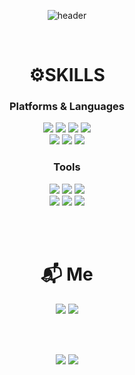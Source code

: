 <div align="center">
	
<!--header-->
![header](https://capsule-render.vercel.app/api?type=rounded&color=auto&height=300&section=header&text=Hello,%20I'm%20Jeongeun🌱&fontSize=65)
</hr>
<br>

  # ⚙️SKILLS
  ### Platforms & Languages
  <img src="https://img.shields.io/badge/Kotlin-7F52FF?style=flat&logo=Kotlin&logoColor=white" />
  <img src="https://img.shields.io/badge/Java-007396?style=flat-square&logo=Java&logoColor=white"/>
  <img src="https://img.shields.io/badge/C++-00599C?style=flat-square&logo=C%2B%2B&logoColor=white"/>
  <img src="https://img.shields.io/badge/Python-3776AB?style=flat&logo=Python&logoColor=white" />
  <br>
  <img src="https://img.shields.io/badge/HTML5-E34F26?style=flat&logo=HTML5&logoColor=white" />
  <img src="https://img.shields.io/badge/CSS3-1572B6?style=flat&logo=CSS3&logoColor=white" />
  <img src="https://img.shields.io/badge/MySQL-4479A1?style=flat&logo=MySQL&logoColor=white" />
 
 <br>
 
 ### Tools
 <img src="https://img.shields.io/badge/Android Studio-3DDC84?style=flat&logo=Android Studio&logoColor=white" />
 <img src="https://img.shields.io/badge/Visual Studio Code-007ACC?style=flat&logo=Visual Studio Code&logoColor=white" />
 <img src="https://img.shields.io/badge/Eclipse IDE-2C2255?style=flat&logo=Eclipse IDE&logoColor=white" />
 <br>
 <img src="https://img.shields.io/badge/Git-F05032?style=flat&logo=Git&logoColor=white" />
 <img src="https://img.shields.io/badge/Notion-000000?style=flat&logo=Notion&logoColor=white" />
 <img src="https://img.shields.io/badge/Postman-FF6C37?style=flat&logo=Postman&logoColor=white" />
 
 <br><br>
 
 # :mailbox_with_mail: Me
 <a href="https://fresher-developmentlog.tistory.com/"><img src="https://img.shields.io/badge/Tistory-000000?style=flat-square&logo=Tistory&logoColor=white&link=https://fresher-developmentlog.tistory.com/"/></a>
 <a href="rlawjd10eun@gmail.com"><img src="https://img.shields.io/badge/Gmail-EA4335?style=flat-square&logo=Gmail&logoColor=white&link=rlawjd10eun@gmail.com"/></a>

 <br><br>

<!--Baekjoon-->
  <img src="http://mazandi.herokuapp.com/api?handle=je241573&theme=warm"/>

<!--most language & github stats-->
  <img src="https://github-readme-stats.vercel.app/api?username=rlawjd10&show_icons=true">
<div>
  

